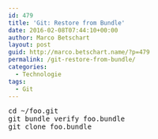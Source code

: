 ```yaml
---
id: 479
title: 'Git: Restore from Bundle'
date: 2016-02-08T07:44:10+00:00
author: Marco Betschart
layout: post
guid: http://marco.betschart.name/?p=479
permalink: /git-restore-from-bundle/
categories:
  - Technologie
tags:
  - Git
---
```

<div class="snippetcpt-wrap" id="snippet-478" data-id="478" data-edit="http://dev.marco-betschart.local/wp-admin/post.php?post=478&action=edit" data-copy="/wp-admin/export.php?type=jekyll&#038;snippet=b31d996337&#038;id=478" data-fullscreen="http://dev.marco-betschart.local/code-snippets/restore-from-bundle/?full-screen=1">
  <pre class="prettyprint linenums lang-bash" title="Restore from Bundle">cd ~/foo.git
git bundle verify foo.bundle
git clone foo.bundle</pre>
</div>